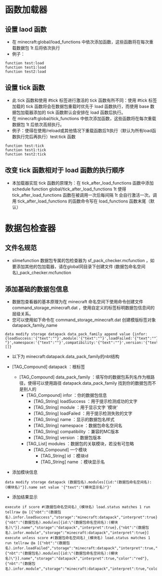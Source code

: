 # 函数加载器
## 设置 laod 函数
- 在 minecraft:global/load_functions 中依次添加函数，这些函数将在每次重载数据包 1t 后将依次执行
- 例子：
```mcfunction
function test:load
function test1:load
function test2:load
```
## 设置 tick 函数
- 此 tick 函数和使用 #tick 标签进行激活的 tick 函数有所不同：使用 #tick 标签加载的 tick 函数将会在数据包重载时优先于 load 函数执行，而使用 base 数据包加载器添加的 tick 函数默认会安排在 load 函数后执行。
- 在 minecraft:global/tick_functions 中依次添加函数，这些函数将在每次重载数据包 1t 后依次高频执行。
- 例子：使得在使用/reload或其他情况下重载函数后1t执行（默认为所有load函数执行完后再执行）test:tick 函数
```mcfunction
function test:tick
function test1:tick
function test2:tick
```
## 改变 tick 函数相对于 load 函数的执行顺序
- 本加载器实现 tick 函数的原理为：在 tick_after_load_functions 函数中添加 schedule function global/tick_after_load_functions 1t 使得 tick_after_load_functions 函数在被调用一次后每间隔 1t 会自行激活一次。调用 tick_after_load_functions 的函数命令写在 load_functions 函数末尾（默认）
# 数据包检查器
## 文件名规范
- slimefunction 数据包专属的包检查器为 sf_pack_checker.mcfunction ，如要添加其他的包加载器，请在global同目录下创建文件 (数据包命名空间名)_pack_checker.mcfunction
## 添加基础的数据包信息
- 数据包查看器的基本原理为在 minecraft 命名空间下使用命令创建文件 command_storage_minecraft.dat ，使用自定义的标签标明数据包信息间的层级关系。
- 您可以使用如下命令在 command_storage_minecraft.dat 创建模版标签对象 datapack_family_name
```mcfunction
data modify storage datapack data_pack_family append value {infor:{loadSuccess:'{"text":""}',module:'{"text":""}',loadFailed:'{"text":""}',name:'{"text":" "}',namespace:'{"text":""}',compatibility:'{"text":""}',version:'{"text":""}'},modules:[]}
```
- 以下为 minecraft:datapack.data_pack_family的nbt结构
- [TAG_Compound] datapack ：根标签
    - [TAG_Compound] data_pack_family ：填写你的数据包系列名作为根路径，使得可以使用路径 datapack.data_pack_family 找到你的数据包而不是别人的
        - [TAG_Compound] infor ：你的数据包信息
            - [TAG_String] loadSuccess ：用于提示检测成功的文字
            - [TAG_String] module ：用于显示文字 '模块'
            - [TAG_String] loadFailed ：用于提示检测失败的文字
            - [TAG_String] name ：显示的数据包名样式
            - [TAG_String] namespace ：数据包命名空间名
            - [TAG_String] compatibility ：兼容的MC版本
            - [TAG_String] version ：数据包版本
        - [TAG_List] modules ：数据包的关联模块，若没有可忽略
            - [TAG_Compound] 一个模块
                - [TAG_String] id ：模块id
                - [TAG_String] name ：模块显示名

- 添加模块信息
```mcfunction
data modify storage datapack (数据包名).modules[{id:"(数据包命名空间名):(模块名)"}].name set value '{"text":"(模块显示名)"}'
```
- 添加结果显示
```mcfunction
execute if score #(数据包命名空间名)_(模块名) load.status matches 1 run tellraw @a [{"nbt":"(数据包名).infor.loadSuccess","storage":"minecraft:datapack","interpret":true},{"nbt":"(数据包名).modules[{id:\"(数据包命名空间名):(模块名)\"}].name","storage":"datapack","interpret":true},{"nbt":"(数据包名).infor.module","storage":"minecraft:datapack","interpret":true}]
execute unless score #(数据包命名空间名)_(模块名) load.status matches 1 run tellraw @a [{"nbt":"(数据包名).infor.loadFailed","storage":"minecraft:datapack","interpret":true,"color":"red"},{"nbt":"(数据包名).modules[{id:\"(数据包命名空间名):(模块名)\"}].name","storage":"datapack","interpret":true,"color":"red"},{"nbt":"(数据包名).infor.module","storage":"minecraft:datapack","interpret":true,"color":"red"}]
```

